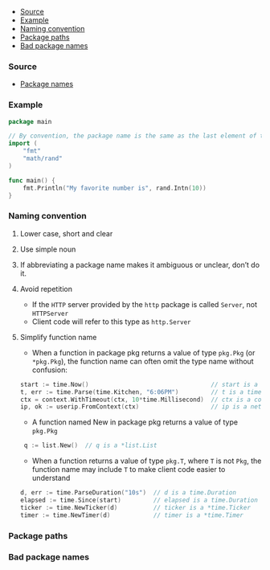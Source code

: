 - [Source](#source)
- [Example](#example)
- [Naming convention](#naming-convention)
- [Package paths](#package-paths)
- [Bad package names](#bad-package-names)

### Source
- [Package names](https://go.dev/blog/package-names)

### Example
```go
package main

// By convention, the package name is the same as the last element of the import path
import (
	"fmt"
	"math/rand"
)

func main() {
	fmt.Println("My favorite number is", rand.Intn(10))
}
```

### Naming convention
1. Lower case, short and clear
2. Use simple noun
3. If abbreviating a package name makes it ambiguous or unclear, don’t do it.
4. Avoid repetition
	- If the `HTTP` server provided by the `http` package is called `Server`, not `HTTPServer`
	- Client code will refer to this type as `http.Server`
5. Simplify function name
	- When a function in package pkg returns a value of type `pkg.Pkg` (or `*pkg.Pkg`), the function name can often omit the type name without confusion:

	```go
	start := time.Now()                                  // start is a time.Time
	t, err := time.Parse(time.Kitchen, "6:06PM")         // t is a time.Time
	ctx = context.WithTimeout(ctx, 10*time.Millisecond)  // ctx is a context.Context
	ip, ok := userip.FromContext(ctx)                    // ip is a net.IP
	```

	- A function named New in package pkg returns a value of type `pkg.Pkg`

	```go
	 q := list.New()  // q is a *list.List
	```

	- When a function returns a value of type `pkg.T`, where `T` is not `Pkg`, the function name may include `T` to make client code easier to understand

	```go
	d, err := time.ParseDuration("10s")  // d is a time.Duration
	elapsed := time.Since(start)         // elapsed is a time.Duration
	ticker := time.NewTicker(d)          // ticker is a *time.Ticker
	timer := time.NewTimer(d)            // timer is a *time.Timer
	```

### Package paths
### Bad package names
